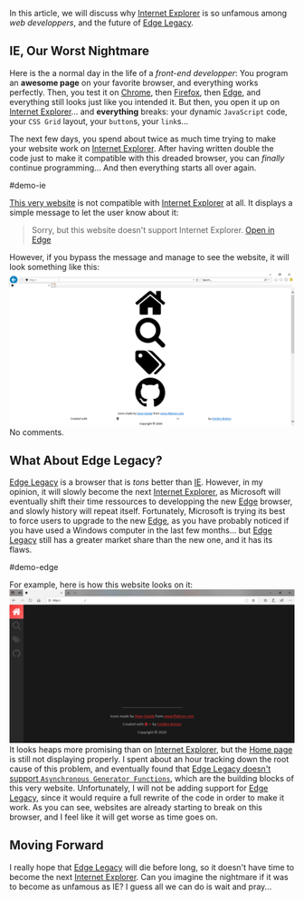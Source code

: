 In this article, we will discuss why [Internet Explorer](https://en.wikipedia.org/wiki/Internet_Explorer) is so unfamous among _web developpers_, and the future of [Edge Legacy](<https://en.wikipedia.org/wiki/Microsoft_Edge#Spartan_(2014%E2%80%932019)>).

## IE, Our Worst Nightmare

Here is the a normal day in the life of a _front-end developper_: You program an **awesome page** on your favorite browser, and everything works perfectly. Then, you test it on [Chrome](https://en.wikipedia.org/wiki/Google_Chrome), then [Firefox](https://en.wikipedia.org/wiki/Firefox), then [Edge](<https://en.wikipedia.org/wiki/Microsoft_Edge#Anaheim_(2019%E2%80%93present)>), and everything still looks just like you intended it. But then, you open it up on [Internet Explorer](https://en.wikipedia.org/wiki/Internet_Explorer)... and **everything** breaks: your dynamic `JavaScript` code, your `CSS Grid` layout, your `button`s, your `link`s...

The next few days, you spend about twice as much time trying to make your website work on [Internet Explorer](https://en.wikipedia.org/wiki/Internet_Explorer). After having written double the code just to make it compatible with this dreaded browser, you can _finally_ continue programming... And then everything starts all over again.

#demo-ie

[This very website](/) is not compatible with [Internet Explorer](https://en.wikipedia.org/wiki/Internet_Explorer) at all. It displays a simple message to let the user know about it:

> Sorry, but this website doesn't support Internet Explorer.
> [Open in Edge](<javascript:void(0)>)

However, if you bypass the message and manage to see the website, it will look something like this:
![](./ie-screenshot.png)
No comments.

## What About Edge Legacy?

[Edge Legacy](<https://en.wikipedia.org/wiki/Microsoft_Edge#Spartan_(2014%E2%80%932019)>) is a browser that is _tons_ better than [IE](https://en.wikipedia.org/wiki/Internet_Explorer). However, in my opinion, it will slowly become the next [Internet Explorer](https://en.wikipedia.org/wiki/Internet_Explorer), as Microsoft will eventually shift their time ressources to developping the new [Edge](<https://en.wikipedia.org/wiki/Microsoft_Edge#Anaheim_(2019%E2%80%93present)>) browser, and slowly history will repeat itself. Fortunately, Microsoft is trying its best to force users to upgrade to the new [Edge](<https://en.wikipedia.org/wiki/Microsoft_Edge#Anaheim_(2019%E2%80%93present)>), as you have probably noticed if you have used a Windows computer in the last few months... but [Edge Legacy](<https://en.wikipedia.org/wiki/Microsoft_Edge#Spartan_(2014%E2%80%932019)>) still has a greater market share than the new one, and it has its flaws.

#demo-edge

For example, here is how this website looks on it:
![](./edge-legacy-screenshot.png)
It looks heaps more promising than on [Internet Explorer](https://en.wikipedia.org/wiki/Internet_Explorer), but the [Home page](/) is still not displaying properly. I spent about an hour tracking down the root cause of this problem, and eventually found that [Edge Legacy doesn't support `Asynchronous Generator Functions`](https://github.com/microsoft/ChakraCore/issues/2720), which are the building blocks of this very website. Unfortunately, I will not be adding support for [Edge Legacy](<https://en.wikipedia.org/wiki/Microsoft_Edge#Spartan_(2014%E2%80%932019)>), since it would require a full rewrite of the code in order to make it work. As you can see, websites are already starting to break on this browser, and I feel like it will get worse as time goes on.

## Moving Forward

I really hope that [Edge Legacy](<https://en.wikipedia.org/wiki/Microsoft_Edge#Spartan_(2014%E2%80%932019)>) will die before long, so it doesn't have time to become the next [Internet Explorer](https://en.wikipedia.org/wiki/Internet_Explorer). Can you imagine the nightmare if it was to become as unfamous as IE? I guess all we can do is wait and pray...
